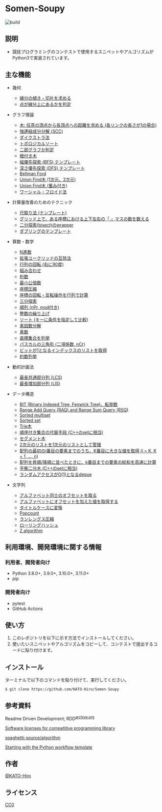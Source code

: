 # Somen-Soupy

![build](https://github.com/KATO-Hiro/Somen-Soupy/workflows/Python%20package/badge.svg)

## 説明

- 競技プログラミングのコンテストで使用するスニペットやアルゴリズムがPython3で実装されています。

## 主な機能

- 幾何
  - [線分の傾き・切片を求める](https://github.com/KATO-Hiro/Somen-Soupy/blob/master/snippets/geometry/line_passing_through_points.py)
  - [点が線分上にあるかを判定](https://github.com/KATO-Hiro/Somen-Soupy/blob/master/snippets/geometry/is_colinear.py)

- グラフ理論
  - [木: 任意の頂点から各頂点への距離を求める (各リンクの長さが1の場合)](https://github.com/KATO-Hiro/Somen-Soupy/blob/master/snippets/graph/tree_distance.py)
  - [強連結成分分解 (SCC)](https://github.com/KATO-Hiro/Somen-Soupy/blob/master/snippets/graph/scc.py)
  - [ダイクストラ法](https://github.com/KATO-Hiro/Somen-Soupy/blob/master/snippets/graph/dijkstra.py)
  - [トポロジカルソート](https://github.com/KATO-Hiro/Somen-Soupy/blob/master/snippets/graph/topological_sorting.py)
  - [二部グラフか判定](https://github.com/KATO-Hiro/Somen-Soupy/blob/master/snippets/graph/bipartite.py)
  - [根付き木](https://github.com/KATO-Hiro/Somen-Soupy/blob/master/snippets/graph/rooted_tree.py)
  - [幅優先探索 (BFS) テンプレート](https://github.com/KATO-Hiro/Somen-Soupy/blob/master/snippets/graph/bfs_template.py)
  - [深さ優先探索 (DFS) テンプレート](https://github.com/KATO-Hiro/Somen-Soupy/blob/master/snippets/graph/dfs_template.py)
  - [Bellman Ford](https://github.com/KATO-Hiro/Somen-Soupy/blob/master/snippets/graph/bellman_ford.py)
  - [Union Find木 (1次元、2次元)](https://github.com/KATO-Hiro/Somen-Soupy/blob/master/snippets/graph/unionfind.py)
  - [Union Find木 (重み付き)](https://github.com/KATO-Hiro/Somen-Soupy/blob/master/snippets/graph/weighted_unionfind.py)
  - [ワーシャル・フロイド法](https://github.com/KATO-Hiro/Somen-Soupy/blob/master/snippets/graph/warshall_floyd.py)

- 計算量改善のためのテクニック
  - [尺取り法 (テンプレート)](https://github.com/KATO-Hiro/Somen-Soupy/blob/master/snippets/technique/two_pointer_techinique_template.py)
  - [グリッド上で、ある座標における上下左右の「.」マスの数を数える](https://github.com/KATO-Hiro/Somen-Soupy/blob/master/snippets/technique/count_cells.py)
  - [二分探索(bisect)のwrapper](https://github.com/KATO-Hiro/Somen-Soupy/blob/master/snippets/technique/bisect_wrapper.py)
  - [ダブリングのテンプレート](https://github.com/KATO-Hiro/Somen-Soupy/blob/master/snippets/technique/doubling_template.py)

- 算数・数学
  - [N進数](https://github.com/KATO-Hiro/Somen-Soupy/blob/master/snippets/math/n_ary_number.py)
  - [拡張ユークリッドの互除法](https://github.com/KATO-Hiro/Somen-Soupy/blob/master/snippets/math/gcd.py)
  - [行列の回転 (右に90度)](https://github.com/KATO-Hiro/Somen-Soupy/blob/master/snippets/math/matrix_rotation.py)
  - [組み合わせ](https://github.com/KATO-Hiro/Somen-Soupy/blob/master/snippets/math/combination.py)
  - [桁数](https://github.com/KATO-Hiro/Somen-Soupy/blob/master/snippets/math/digit.py)
  - [最小公倍数](https://github.com/KATO-Hiro/Somen-Soupy/blob/master/snippets/math/lcm.py)
  - [座標圧縮](https://github.com/KATO-Hiro/Somen-Soupy/blob/master/snippets/math/comress.py)
  - [座標の回転・反転操作を行列で計算](https://github.com/KATO-Hiro/Somen-Soupy/blob/master/snippets/math/matrix.py)
  - [三分探索](https://github.com/KATO-Hiro/Somen-Soupy/blob/master/snippets/math/ternary_search.py)
  - [順列 (nPr, mod付き)](https://github.com/KATO-Hiro/Somen-Soupy/blob/master/snippets/math/permutation.py)
  - [整数の繰り上げ](https://github.com/KATO-Hiro/Somen-Soupy/blob/master/snippets/math/carry.py)
  - [ソート (キーに条件を指定して比較)](https://github.com/KATO-Hiro/Somen-Soupy/blob/master/snippets/math/sort_using_key.py)
  - [素因数分解](https://github.com/KATO-Hiro/Somen-Soupy/blob/master/snippets/math/factorization.py)
  - [素数](https://github.com/KATO-Hiro/Somen-Soupy/blob/master/snippets/math/prime.py)
  - [直積集合を列挙](https://github.com/KATO-Hiro/Somen-Soupy/blob/master/snippets/math/direct_product.py)
  - [パスカルの三角形 (二項係数, nCr)](https://github.com/KATO-Hiro/Somen-Soupy/blob/master/snippets/math/pascals_triangle.py)
  - [ビットが1となるインデックスのリストを取得](https://github.com/KATO-Hiro/Somen-Soupy/blob/master/snippets/math/bit_index.py)
  - [約数列挙](https://github.com/KATO-Hiro/Somen-Soupy/blob/master/snippets/math/divisors.py)

- 動的計画法
  - [最長共通部分列 (LCS)](https://github.com/KATO-Hiro/Somen-Soupy/blob/master/snippets/dp/lcs.py)
  - [最長増加部分列 (LIS)](https://github.com/KATO-Hiro/Somen-Soupy/blob/master/snippets/dp/lis.py)

- データ構造
  - [BIT (Binary Indexed Tree, Fenwick Tree)、転倒数](https://github.com/KATO-Hiro/Somen-Soupy/blob/master/snippets/data_structure/bit.py)
  - [Range Add Query (RAQ) and Range Sum Query (RSQ)](https://github.com/KATO-Hiro/Somen-Soupy/blob/master/snippets/data_structure/range_add_sum_query.py)
  - [Sorted multiset](https://github.com/KATO-Hiro/Somen-Soupy/blob/master/snippets/data_structure/sorted_multi_set.py)
  - [Sorted set](https://github.com/KATO-Hiro/Somen-Soupy/blob/master/snippets/data_structure/sorted_set.py)
  - [Trie木](https://github.com/KATO-Hiro/Somen-Soupy/blob/master/snippets/data_structure/trie_tree.py)
  - [順序付き集合の代替手段 (C++のsetに相当)](https://github.com/KATO-Hiro/Somen-Soupy/blob/master/snippets/data_structure/deletable_heapq.py)
  - [セグメント木](https://github.com/KATO-Hiro/Somen-Soupy/blob/master/snippets/data_structure/segment_tree.py)
  - [2次元のリストを1次元のリストとして管理](https://github.com/KATO-Hiro/Somen-Soupy/blob/master/snippets/data_structure/two_dim_list.py)
  - [配列の最初のi番目の要素までのうち、K番目に大きな値を取得 (i = K, K + 1, ..., n)](https://github.com/KATO-Hiro/Somen-Soupy/blob/master/snippets/data_structure/kth_greatest_value.py)
  - [配列を昇順/降順に並べたときに、k番目までの要素の総和を高速に計算](https://github.com/KATO-Hiro/Somen-Soupy/blob/master/snippets/data_structure/sum_of_top_kth.py)
  - [平衡二分木 (C++のsetに相当)](https://github.com/KATO-Hiro/Somen-Soupy/blob/master/snippets/data_structure/balancing_tree.py)
  - [ランダムアクセスがO(1)となるdeque](https://github.com/KATO-Hiro/Somen-Soupy/blob/master/snippets/data_structure/random_access_deque.py)

- 文字列
  - [アルファベット同士のオフセットを取る](https://github.com/KATO-Hiro/Somen-Soupy/blob/master/snippets/string/string.py)
  - [アルファベットにオフセットを加えた値を取得する](https://github.com/KATO-Hiro/Somen-Soupy/blob/master/snippets/string/string.py)
  - [タイトルケースに変換](https://github.com/KATO-Hiro/Somen-Soupy/blob/master/snippets/string/string.py)
  - [Popcount](https://github.com/KATO-Hiro/Somen-Soupy/blob/master/snippets/string/popcount.py)
  - [ランレングス圧縮](https://github.com/KATO-Hiro/Somen-Soupy/blob/master/snippets/string/run_length.py)
  - [ローリングハッシュ](https://github.com/KATO-Hiro/Somen-Soupy/blob/master/snippets/string/rolling_hash.py)
  - [Z algorithm](https://github.com/KATO-Hiro/Somen-Soupy/blob/master/snippets/string/z_algorithm.py)

## 利用環境、開発環境に関する情報

### 利用者、開発者向け

- Python 3.8.0+, 3.9.0+, 3.10.0+, 3.11.0+
- pip

### 開発者向け

- pytest
- GitHub Actions

## 使い方

1. このレポジトリを以下に示す方法でインストールしてください。
2. 使いたいスニペットやアルゴリズムをコピーして、コンテストで提出するコードに貼り付けます。

## インストール

ターミナルで以下のコマンドを貼り付けて、実行してください。

```terminal
$ git clone https://github.com/KATO-Hiro/Somen-Soupy
```

## 参考資料

Readme Driven Development; RDD<sup>[archive.org](http://web.archive.org/web/20220313000343/https://qiita.com/b4b4r07/items/c80d53db9a0fd59086ec)</sup>

[Software licenses for competitive programming library](https://kimiyuki.net/blog/2020/02/14/licenses-for-kyopro-libraries/)

[spaghetti-source/algorithm](https://github.com/spaghetti-source/algorithm)

[Starting with the Python workflow template](https://docs.github.com/en/actions/guides/building-and-testing-python#starting-with-the-python-workflow-template)

## 作者

[@KATO-Hiro](https://twitter.com/k_hiro1818)

## ライセンス

[CC0](https://creativecommons.org/share-your-work/public-domain/cc0)
